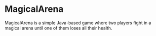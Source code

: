# MagicalArena
MagicalArena is a simple Java-based game where two players fight in a magical arena until one of them loses all their health.
